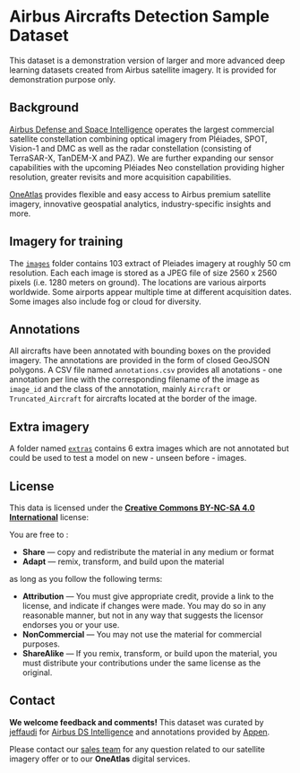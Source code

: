 # Airbus Aircrafts Detection Sample Dataset

This dataset is a demonstration version of larger and more advanced deep learning datasets created from Airbus satellite imagery. It is provided for demonstration purpose only.

## Background

[Airbus Defense and Space Intelligence](https://www.intelligence-airbusds.com/) operates the largest commercial satellite constellation combining optical imagery from Pléiades, SPOT, Vision-1 and DMC as well as the radar constellation (consisting of TerraSAR-X, TanDEM-X and PAZ). We are further expanding our sensor capabilities with the upcoming Pléiades Neo constellation providing higher resolution, greater revisits and more acquisition capabilities.

[OneAtlas](https://oneatlas.airbus.com/) provides flexible and easy access to Airbus premium satellite imagery, innovative geospatial analytics, industry-specific insights and more.

## Imagery for training

The [`images`](https://github.com/davidfer88/TCC_BIMASTER/tree/main/Airbus_Aircrafts_Detection_Sample_Dataset/images) folder contains 103 extract of Pleiades imagery at roughly 50 cm resolution. Each each image is stored as a JPEG file of size 2560 x 2560 pixels (i.e. 1280 meters on ground). The locations are various airports worldwide. Some airports appear multiple time at different acquisition dates. Some images also include fog or cloud for diversity.

## Annotations

All aircrafts have been annotated with bounding boxes on the provided imagery. The annotations are provided in the form of closed GeoJSON polygons. A CSV file named `annotations.csv` provides all anotations - one annotation per line with the corresponding filename of the image as `image_id` and the class of the annotation, mainly `Aircraft` or `Truncated_Aircraft` for aircrafts located at the border of the image.

## Extra imagery

A folder named [`extras`](https://github.com/davidfer88/TCC_BIMASTER/tree/main/Airbus_Aircrafts_Detection_Sample_Dataset/extras) contains 6 extra images which are not annotated but could be used to test a model on new - unseen before - images. 

## License

This data is licensed under the [**Creative Commons BY-NC-SA 4.0 International**](https://creativecommons.org/licenses/by-nc-sa/4.0/) license: 

You are free to :
- **Share** — copy and redistribute the material in any medium or format
- **Adapt** — remix, transform, and build upon the material

as long as you follow the following terms:
- **Attribution** — You must give appropriate credit, provide a link to the license, and indicate if changes were made. You may do so in any reasonable manner, but not in any way that suggests the licensor endorses you or your use.
- **NonCommercial** — You may not use the material for commercial purposes.
- **ShareAlike** — If you remix, transform, or build upon the material, you must distribute your contributions under the same license as the original.

## Contact

**We welcome feedback and comments!** This dataset was curated by [jeffaudi](https://twitter.com/jeffaudi) for [Airbus DS Intelligence](https://www.intelligence-airbusds.com/) and annotations provided by [Appen](https://appen.com/). 

Please contact our [sales team](https://www.intelligence-airbusds.com/contact/) for any question related to our satellite imagery offer or to our **OneAtlas** digital services. 
